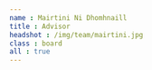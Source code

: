 ```yaml
---
name : Mairtini Ni Dhomhnaill
title : Advisor
headshot : /img/team/mairtini.jpg
class : board
all : true
---
```


